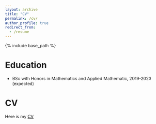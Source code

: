 ```yaml
---
layout: archive
title: "CV"
permalink: /cv/
author_profile: true
redirect_from:
  - /resume
---
```


{% include base_path %}

Education
======
* BSc with Honors in Mathematics and Applied Mathematic, 2019-2023 (expected)

CV
======
Here is my [CV](https://math-wsy.github.io/files/V6_Siyao_Wang_CV.pdf)
